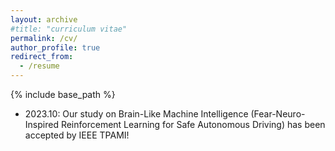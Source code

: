 ```yaml
---
layout: archive
#title: "curriculum vitae"
permalink: /cv/
author_profile: true
redirect_from:
  - /resume
---
```


{% include base_path %}


* 2023.10: Our study on Brain-Like Machine Intelligence (Fear-Neuro-Inspired Reinforcement Learning for Safe Autonomous Driving) has been accepted by IEEE TPAMI!

  

